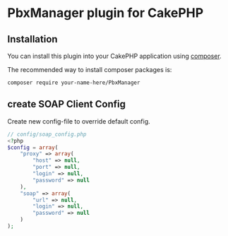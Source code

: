 # PbxManager plugin for CakePHP

## Installation

You can install this plugin into your CakePHP application using [composer](http://getcomposer.org).

The recommended way to install composer packages is:

```
composer require your-name-here/PbxManager
```

## create SOAP Client Config

Create new config-file to override default config.


```php
// config/soap_config.php
<?php
$config = array(
	"proxy" => array(
        "host" => null,
        "port" => null,
		"login" => null,
		"password" => null
    ),
	"soap" => array(
		"url" => null,
		"login" => null,
		"password" => null
	)
);
```
